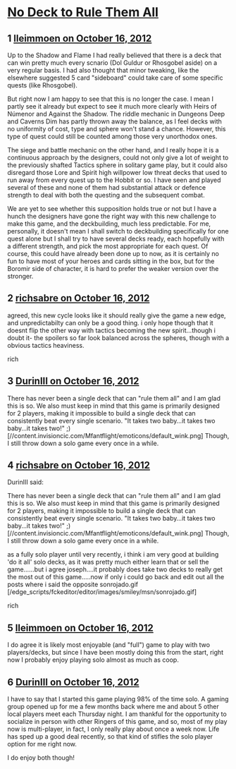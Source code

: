 # [No Deck to Rule Them All](https://community.fantasyflightgames.com/topic/72830-no-deck-to-rule-them-all/)

## 1 [lleimmoen on October 16, 2012](https://community.fantasyflightgames.com/topic/72830-no-deck-to-rule-them-all/?do=findComment&comment=710071)

Up to the Shadow and Flame I had really believed that there is a deck that can win pretty much every scnario (Dol Guldur or Rhosgobel aside) on a very regular basis. I had also thought that minor tweaking, like the elsewhere suggested 5 card "sideboard" could take care of some specific quests (like Rhosgobel).

But right now I am happy to see that this is no longer the case. I mean I partly see it already but expect to see it much more clearly with Heirs of Númenor and Against the Shadow. The riddle mechanic in Dungeons Deep and Caverns Dim has partly thrown away the balance, as I feel decks with no uniformity of cost, type and sphere won't stand a chance. However, this type of quest could still be counted among those very unorthodox ones.

The siege and battle mechanic on the other hand, and I really hope it is a continuous approach by the designers, could not only give a lot of weight to the previously shafted Tactics sphere in solitary game play, but it could also disregard those Lore and Spirit high willpower low threat decks that used to run away from every quest up to the Hobbit or so. I have seen and played several of these and none of them had substantial attack or defence strength to deal with both the questing and the subsequent combat.

We are yet to see whether this supposition holds true or not but I have a hunch the designers have gone the right way with this new challenge to make this game, and the deckbuilding, much less predictable. For me, personally, it doesn't mean I shall switch to deckbuilding specifically for one quest alone but I shall try to have several decks ready, each hopefully with a different strength, and pick the most appropriate for each quest. Of course, this could have already been done up to now, as it is certainly no fun to have most of your heroes and cards sitting in the box, but for the Boromir side of character, it is hard to prefer the weaker version over the stronger.

## 2 [richsabre on October 16, 2012](https://community.fantasyflightgames.com/topic/72830-no-deck-to-rule-them-all/?do=findComment&comment=710121)

agreed, this new cycle looks like it should really give the game a new edge, and unpredictabilty can only be a good thing. i only hope though that it doesnt flip the other way with tactics becoming the new spirit…though i doubt it- the spoilers so far look balanced across the spheres, though with a obvious tactics heaviness.

rich

## 3 [DurinIII on October 16, 2012](https://community.fantasyflightgames.com/topic/72830-no-deck-to-rule-them-all/?do=findComment&comment=710125)

There has never been a single deck that can "rule them all" and I am glad this is so. We also must keep in mind that this game is primarily designed for 2 players, making it impossible to build a single deck that can consistently beat every single scenario. "It takes two baby…it takes two baby…it takes two!" ;) [//content.invisioncic.com/Mfantflight/emoticons/default_wink.png] Though, I still throw down a solo game every once in a while.

## 4 [richsabre on October 16, 2012](https://community.fantasyflightgames.com/topic/72830-no-deck-to-rule-them-all/?do=findComment&comment=710128)

DurinIII said:

There has never been a single deck that can "rule them all" and I am glad this is so. We also must keep in mind that this game is primarily designed for 2 players, making it impossible to build a single deck that can consistently beat every single scenario. "It takes two baby…it takes two baby…it takes two!" ;) [//content.invisioncic.com/Mfantflight/emoticons/default_wink.png] Though, I still throw down a solo game every once in a while.



as a fully solo player until very recently, i think i am very good at building 'do it all' solo decks, as it was pretty much either learn that or sell the game……but i agree joseph….it probably does take two decks to really get the most out of this game…..now if only i could go back and edit out all the posts where i said the opposite sonrojado.gif [/edge_scripts/fckeditor/editor/images/smiley/msn/sonrojado.gif]

rich

## 5 [lleimmoen on October 16, 2012](https://community.fantasyflightgames.com/topic/72830-no-deck-to-rule-them-all/?do=findComment&comment=710133)

I do agree it is likely most enjoyable (and "full") game to play with two players/decks, but since I have been mostly doing this from the start, right now I probably enjoy playing solo almost as much as coop.

## 6 [DurinIII on October 16, 2012](https://community.fantasyflightgames.com/topic/72830-no-deck-to-rule-them-all/?do=findComment&comment=710523)

I have to say that I started this game playing 98% of the time solo. A gaming group opened up for me a few months back where me and about 5 other local players meet each Thursday night. I am thankful for the opportunity to socialize in person with other Ringers of this game, and so, most of my play now is multi-player, in fact, I only really play about once a week now. Life has sped up a good deal recently, so that kind of stifles the solo player option for me right now. 

I do enjoy both though! 

